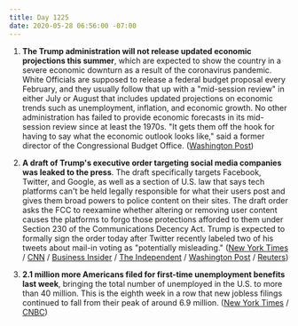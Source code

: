 ```yaml
---
title: Day 1225
date: 2020-05-28 06:56:00 -07:00
---
```


1. **The Trump administration will not release updated economic projections this summer**, which are expected to show the country in a severe economic downturn as a result of the coronavirus pandemic. White Officials are supposed to release a federal budget proposal every February, and they usually follow that up with a "mid-session review" in either July or August that includes updated projections on economic trends such as unemployment, inflation, and economic growth. No other administration has failed to provide economic forecasts in its mid-session review since at least the 1970s. "It gets them off the hook for having to say what the economic outlook looks like," said a former director of the Congressional Budget Office. ([Washington Post](https://www.washingtonpost.com/business/2020/05/28/white-house-coronavirus-economic-projections/?utm_source=reddit.com))

2. **A draft of Trump's executive order targeting social media companies was leaked to the press**. The draft specifically targets Facebook, Twitter, and Google, as well as a section of U.S. law that says tech platforms can't be held legally responsible for what their users post and gives them broad powers to police content on their sites. The draft order asks the FCC to reexamine whether altering or removing user content causes the platforms to forgo those protections afforded to them under Section 230 of the Communications Decency Act. Trump is expected to formally sign the order today after Twitter recently labeled two of his tweets about mail-in voting as "potentially misleading." ([New York Times](https://www.nytimes.com/2020/05/28/us/politics/trump-executive-order-social-media.html) / [CNN](https://www.cnn.com/2020/05/28/politics/trump-twitter-social-media-executive-order/index.html) / [Business Insider](https://www.businessinsider.com/trump-leaked-executive-order-social-media-facebook-twitter-2020-5?utm_source=reddit.com) / [The Independent](https://www.independent.co.uk/news/world/americas/us-politics/trump-twitter-executive-order-social-media-fact-check-a9535866.html?utm_source=reddit.com) / [Washington Post](https://www.washingtonpost.com/technology/2020/05/28/trump-social-media-executive-order/) / [Reuters](https://www.reuters.com/article/us-twitter-trump-executive-order-social-idUSKBN2340MW))

3. **2.1 million more Americans filed for first-time unemployment benefits last week**, bringing the total number of unemployed in the U.S. to more than 40 million. This is the eighth week in a row that new jobless filings continued to fall from their peak of around 6.9 million. ([New York Times](https://www.nytimes.com/2020/05/28/us/coronavirus-live-updates.html?action=click&module=Spotlight&pgtype=Homepage) / [CNBC](https://www.cnbc.com/2020/05/28/weekly-jobless-claims.html))